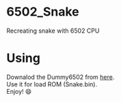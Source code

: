# 6502_Snake
Recreating snake with 6502 CPU

# Using
Downalod the Dummy6502 from [here](https://github.com/rdeioris/dummy6502/releases).<br>
Use it for load ROM (Snake.bin).<br>
Enjoy! :smile:
